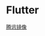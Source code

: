 # Flutter

[腾讯镜像](https://mirrors.cloud.tencent.com/flutter/flutter_infra_release/releases/stable/macos/)